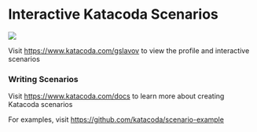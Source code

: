 # Interactive Katacoda Scenarios

[![](http://shields.katacoda.com/katacoda/gslavov/count.svg)](https://www.katacoda.com/gslavov "Get your profile on Katacoda.com")

Visit https://www.katacoda.com/gslavov to view the profile and interactive scenarios

### Writing Scenarios
Visit https://www.katacoda.com/docs to learn more about creating Katacoda scenarios

For examples, visit https://github.com/katacoda/scenario-example
